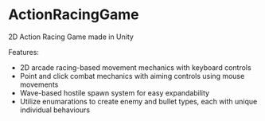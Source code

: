 # ActionRacingGame
2D Action Racing Game made in Unity

Features:
- 2D arcade racing-based movement mechanics with keyboard controls
- Point and click combat mechanics with aiming controls using mouse movements
- Wave-based hostile spawn system for easy expandability
- Utilize enumarations to create enemy and bullet types, each with unique individual behaviours

